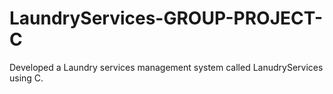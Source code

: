 # LaundryServices-GROUP-PROJECT-C
Developed a Laundry services management system called LanudryServices using C.
